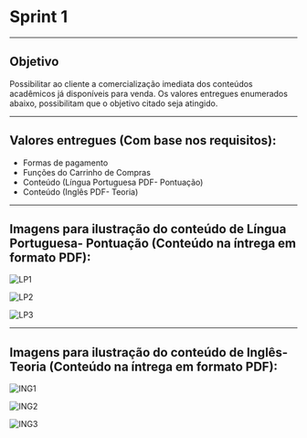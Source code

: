 # Sprint 1
-----------------------------------------------------------------------------------------------------------------------------------------------

## Objetivo

Possibilitar ao cliente a comercialização imediata dos conteúdos acadêmicos já disponíveis para venda. 
Os valores entregues enumerados abaixo, possibilitam que o objetivo citado seja atingido. 

-----------------------------------------------------------------------------------------------------------------------------------------------

## Valores entregues (Com base nos requisitos):
- Formas de pagamento
- Funções do Carrinho de Compras
- Conteúdo (Língua Portuguesa PDF- Pontuação)
- Conteúdo (Inglês PDF- Teoria) 

-----------------------------------------------------------------------------------------------------------------------------------------------

## Imagens para ilustração do conteúdo de Língua Portuguesa- Pontuação (Conteúdo na íntrega em formato PDF):

![LP1](https://github.com/Leo0256/Equipe_Lider-Projeto_Integrador/blob/master/Projeto/Documentos/Imagens/LP1.JPG)

![LP2](https://github.com/Leo0256/Equipe_Lider-Projeto_Integrador/blob/master/Projeto/Documentos/Imagens/LP2.JPG)

![LP3](https://github.com/Leo0256/Equipe_Lider-Projeto_Integrador/blob/master/Projeto/Documentos/Imagens/LP3.JPG)

----------------------------------------------------------------------------------------------------------------------------------------------

## Imagens para ilustração do conteúdo de Inglês- Teoria (Conteúdo na íntrega em formato PDF):

![ING1](https://github.com/Leo0256/Equipe_Lider-Projeto_Integrador/blob/master/Projeto/Documentos/Imagens/ING1.JPG)

![ING2](https://github.com/Leo0256/Equipe_Lider-Projeto_Integrador/blob/master/Projeto/Documentos/Imagens/ING2.JPG)

![ING3](https://github.com/Leo0256/Equipe_Lider-Projeto_Integrador/blob/master/Projeto/Documentos/Imagens/ING3.JPG)


 




